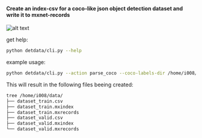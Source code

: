 #### Create an index-csv for a coco-like json object detection dataset and write it to mxnet-records
![alt text](https://api.travis-ci.org/i008/detdata.svg "Logo Title Text 1")

get help:
```bash
python detdata/cli.py --help

```

example usage:

```bash
python detdata/cli.py --action parse_coco --coco-labels-dir /home/i008/googledrive/Projects/AiScope/malaria_dataset --out-path /home/i008/data

```
This will result in the following files beeing created:

```bash
tree /home/i008/data/
├── dataset_train.csv
├── dataset_train.mxindex
├── dataset_train.mxrecords
├── dataset_valid.csv
├── dataset_valid.mxindex
└── dataset_valid.mxrecords

```

